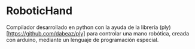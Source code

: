 # RoboticHand
Compilador desarrollado en python con la ayuda de la librería (ply)[https://github.com/dabeaz/ply] para controlar una mano robótica, creada con arduino, mediante un lenguaje de programación especial.
